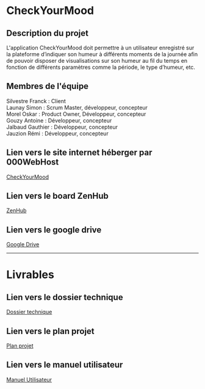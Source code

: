 # CheckYourMood

## Description du projet
L'application CheckYourMood doit permettre à un utilisateur enregistré sur la plateforme d’indiquer son humeur à différents moments de la journée afin de pouvoir disposer de visualisations sur son humeur au fil du temps en fonction de différents paramètres comme la période, le type d’humeur, etc.

## Membres de l'équipe
Silvestre Franck : Client<br>
Launay Simon : Scrum Master, développeur, concepteur <br>
Morel Oskar : Product Owner, Développeur, concepteur<br>
Gouzy Antoine : Développeur, concepteur<br>
Jalbaud Gauthier : Développeur, concepteur<br>
Jauzion Rémi : Développeur, concepteur<br>

## Lien vers le site internet héberger par 000WebHost
[CheckYourMood](https://gorascheckyourmood.000webhostapp.com/)

## Lien vers le board ZenHub
[ZenHub](https://github.com/oskarmorel/goras_checkyourmood#workspaces/goras-checkyourmood-6343cfdb7c13ed00103b5882/board)

## Lien vers le google drive 
[Google Drive](https://drive.google.com/drive/folders/1pf4cH6mJ5kkUspXcXCXeHE8o2trMbLqE?hl=fr)

--------
# Livrables

## Lien vers le dossier technique
[Dossier technique](https://drive.google.com/file/d/1MZPrCICSnPAqZm0AOtKsioowPKeISy7d/view?usp=share_link)

## Lien vers le plan projet
[Plan projet](https://drive.google.com/file/d/1laYM2bf5FlJDpuW7Yr6p-y8fgXAp7DjB/view?usp=share_link)

## Lien vers le manuel utilisateur
[Manuel Utilisateur](https://drive.google.com/file/d/1qGFJXkN4jqYRCa_7pJGrn-NiqMY1Dwnc/view?usp=share_link)
